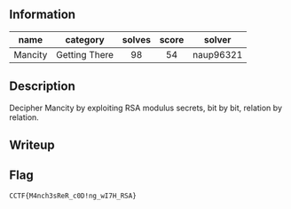 ## Information
|  name   |   category    | solves | score |  solver   |
|:-------:|:-------------:|:------:|:-----:|:---------:|
| Mancity | Getting There |   98   |  54   | naup96321 |


## Description
Decipher Mancity by exploiting RSA modulus secrets, bit by bit, relation by relation.

## Writeup

## Flag
`CCTF{M4nch3sReR_c0D!ng_wI7H_RSA}`
